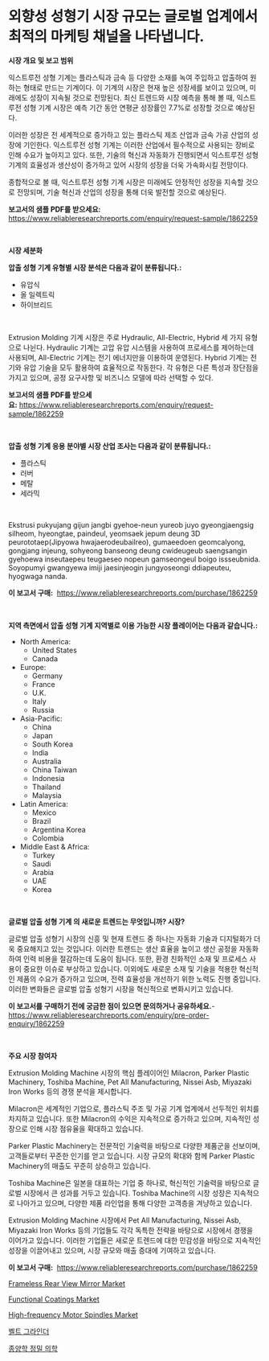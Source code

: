 <p><h1>외향성 성형기 시장 규모는 글로벌 업계에서 최적의 마케팅 채널을 나타냅니다.</h1></p><p><strong>시장 개요 및 보고 범위</strong></p>
<p><p>익스트루전 성형 기계는 플라스틱과 금속 등 다양한 소재를 녹여 주입하고 압출하여 원하는 형태로 만드는 기계이다. 이 기계의 시장은 현재 높은 성장세를 보이고 있으며, 미래에도 성장이 지속될 것으로 전망된다. 최신 트렌드와 시장 예측을 통해 볼 때, 익스트루전 성형 기계 시장은 예측 기간 동안 연평균 성장률인 7.7%로 성장할 것으로 예상된다. </p><p>이러한 성장은 전 세계적으로 증가하고 있는 플라스틱 제조 산업과 금속 가공 산업의 성장에 기인한다. 익스트루전 성형 기계는 이러한 산업에서 필수적으로 사용되는 장비로 인해 수요가 높아지고 있다. 또한, 기술의 혁신과 자동화가 진행되면서 익스트루전 성형 기계의 효율성과 생산성이 증가하고 있어 시장의 성장을 더욱 가속화시킬 전망이다.</p><p>종합적으로 볼 때, 익스트루전 성형 기계 시장은 미래에도 안정적인 성장을 지속할 것으로 전망되며, 기술 혁신과 산업의 성장을 통해 더욱 발전할 것으로 예상된다.</p></p>
<p><strong>보고서의 샘플 PDF를 받으세요:</strong> <a href="https://www.reliableresearchreports.com/enquiry/request-sample/1862259">https://www.reliableresearchreports.com/enquiry/request-sample/1862259</a></p>
<p>&nbsp;</p>
<p><strong>시장 세분화</strong></p>
<p><strong>압출 성형 기계 유형별 시장 분석은 다음과 같이 분류됩니다.:</strong></p>
<p><ul><li>유압식</li><li>올 일렉트릭</li><li>하이브리드</li></ul></p>
<p>&nbsp;</p>
<p><p>Extrusion Molding 기계 시장은 주로 Hydraulic, All-Electric, Hybrid 세 가지 유형으로 나뉜다. Hydraulic 기계는 고압 유압 시스템을 사용하여 프로세스를 제어하는데 사용되며, All-Electric 기계는 전기 에너지만을 이용하여 운영된다. Hybrid 기계는 전기와 유압 기술을 모두 활용하여 효율적으로 작동한다. 각 유형은 다른 특성과 장단점을 가지고 있으며, 공정 요구사항 및 비즈니스 모델에 따라 선택할 수 있다.</p></p>
<p><strong>보고서의 샘플 PDF를 받으세요:</strong>&nbsp;<a href="https://www.reliableresearchreports.com/enquiry/request-sample/1862259">https://www.reliableresearchreports.com/enquiry/request-sample/1862259</a></p>
<p>&nbsp;</p>
<p><strong> 압출 성형 기계 응용 분야별 시장 산업 조사는 다음과 같이 분류됩니다.:</strong></p>
<p><ul><li>플라스틱</li><li>러버</li><li>메탈</li><li>세라믹</li></ul></p>
<p>&nbsp;</p>
<p><p>Ekstrusi pukyujang gijun jangbi gyehoe-neun yureob juyo gyeongjaengsig silheom, hyeongtae, paindeul, yeomsaek jepum deung 3D peurototaep(Jipyowa hwajaerodeubailreo), gumaeedoen geomcalyong, gongjang injeung, sohyeong banseong deung cwideugeub saengsangin gyehoewa inseutaepeu teugaeseo nopeun gamseongeul boigo issseubnida. Soyopumyi gwangyewa imiji jaesinjeogin jungyoseongi ddiapeuteu, hyogwaga nanda.</p></p>
<p><strong>이 보고서 구매:</strong>&nbsp; <a href="https://www.reliableresearchreports.com/purchase/1862259">https://www.reliableresearchreports.com/purchase/1862259</a></p>
<p>&nbsp;</p>
<p><strong>지역 측면에서 압출 성형 기계 지역별로 이용 가능한 시장 플레이어는 다음과 같습니다.:</strong></p>
<p><ul>
    <li>
        North America:
        <ul>
            <li>United States</li>
            <li>Canada</li>
        </ul>
    </li>
    <li>
        Europe:
        <ul>
            <li>Germany</li>
            <li>France</li>
            <li>U.K.</li>
            <li>Italy</li>
            <li>Russia</li>
        </ul>
    </li>
    <li>
        Asia-Pacific:
        <ul>
            <li>China</li>
            <li>Japan</li>
            <li>South Korea</li>
            <li>India</li>
            <li>Australia</li>
            <li>China Taiwan</li>
            <li>Indonesia</li>
            <li>Thailand</li>
            <li>Malaysia</li>
        </ul>
    </li>
    <li>
        Latin America:
        <ul>
            <li>Mexico</li>
            <li>Brazil</li>
            <li>Argentina Korea</li>
            <li>Colombia</li>
        </ul>
    </li>
    <li>
        Middle East & Africa:
        <ul>
            <li>Turkey</li>
            <li>Saudi</li>
            <li>Arabia</li>
            <li>UAE</li>
            <li>Korea</li>
        </ul>
    </li>
    </ul></p>
<p>&nbsp;</p>
<p><strong>글로벌 압출 성형 기계 의 새로운 트렌드는 무엇입니까? 시장?</strong></p>
<p><p>글로벌 압출 성형기 시장의 신흥 및 현재 트렌드 중 하나는 자동화 기술과 디지털화가 더욱 중요해지고 있는 것입니다. 이러한 트랜드는 생산 효율을 높이고 생산 공정을 자동화하여 인력 비용을 절감하는데 도움이 됩니다. 또한, 환경 친화적인 소재 및 프로세스 사용이 중요한 이슈로 부상하고 있습니다. 이외에도 새로운 소재 및 기술을 적용한 혁신적인 제품의 수요가 증가하고 있으며, 전력 효율성을 개선하기 위한 노력도 진행 중입니다. 이러한 변화들은 글로벌 압출 성형기 시장을 혁신적으로 변화시키고 있습니다.</p></p>
<p><strong>이 보고서를 구매하기 전에 궁금한 점이 있으면 문의하거나 공유하세요.</strong>- <a href="https://www.reliableresearchreports.com/enquiry/pre-order-enquiry/1862259">https://www.reliableresearchreports.com/enquiry/pre-order-enquiry/1862259</a></p>
<p>&nbsp;</p>
<p><strong>주요 시장 참여자</strong></p>
<p><p>Extrusion Molding Machine 시장의 핵심 플레이어인 Milacron, Parker Plastic Machinery, Toshiba Machine, Pet All Manufacturing, Nissei Asb, Miyazaki Iron Works 등의 경쟁 분석을 제시합니다. </p><p>Milacron은 세계적인 기업으로, 플라스틱 주조 및 가공 기계 업계에서 선두적인 위치를 차지하고 있습니다. 또한 Milacron의 수익은 지속적으로 증가하고 있으며, 지속적인 성장으로 인해 시장 점유율을 확대하고 있습니다. </p><p>Parker Plastic Machinery는 전문적인 기술력을 바탕으로 다양한 제품군을 선보이며, 고객들로부터 꾸준한 인기를 얻고 있습니다. 시장 규모의 확대와 함께 Parker Plastic Machinery의 매출도 꾸준히 상승하고 있습니다. </p><p>Toshiba Machine은 일본을 대표하는 기업 중 하나로, 혁신적인 기술력을 바탕으로 글로벌 시장에서 큰 성과를 거두고 있습니다. Toshiba Machine의 시장 성장은 지속적으로 나아가고 있으며, 다양한 제품 라인업을 통해 다양한 고객층을 겨냥하고 있습니다. </p><p>Extrusion Molding Machine 시장에서 Pet All Manufacturing, Nissei Asb, Miyazaki Iron Works 등의 기업들도 각각 독특한 전략을 바탕으로 시장에서 경쟁을 이어가고 있습니다. 이러한 기업들은 새로운 트렌드에 대한 민감성을 바탕으로 지속적인 성장을 이끌어내고 있으며, 시장 규모와 매출 증대에 기여하고 있습니다.</p></p>
<p><strong>이 보고서 구매:</strong>&nbsp;&nbsp;<a href="https://www.reliableresearchreports.com/purchase/1862259">https://www.reliableresearchreports.com/purchase/1862259</a></p>
<p><p><a href="https://issuu.com/reportprime-2/docs/frameless-rear-view-mirror-market-size-2030.pptx">Frameless Rear View Mirror Market</a></p><p><a href="https://github.com/gulaimolin/Market-Research-Report-List-3/blob/main/functional-coatings-market.md">Functional Coatings Market</a></p><p><a href="https://view.publitas.com/reportprime-1/high-frequency-motor-spindles-market-research-report-provides-thorough-industry-overview-which-offers-an-in-depth-analysis-of-product-trends-and-new-market-divisions/">High-frequency Motor Spindles Market</a></p><p><a href="https://github.com/vs019sa3m8x/Market-Research-Report-List-1/blob/main/4131505191757.md">벨트 그라인더</a></p><p><a href="https://medium.com/@vlcostes/%EC%95%94%ED%95%99-%EC%A0%95%EB%B0%80%EC%9D%98%ED%95%99-%EC%8B%9C%EC%9E%A5-%EC%A0%84%EB%A7%9D-%EC%82%B0%EC%97%85-%EA%B0%9C%EC%9A%94-%EB%B0%8F-%EC%98%88%EC%B8%A1-2024%EB%85%84%EB%B6%80%ED%84%B0-2031%EB%85%84%EA%B9%8C%EC%A7%80-85b0a31ff7b3">종양학 정밀 의학</a></p></p>
